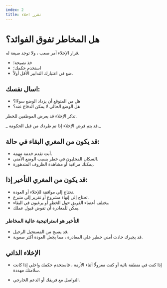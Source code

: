 ```yaml
---
index: 2
title: تقرر اخلاء
---
```

# هل المخاطر تفوق الفوائد؟

قرار الإخلاء أمر صعب ، ولا توجد صيغة له.

*   خذ نصيحة؛
*   استخدم حكمك؛
*   ضع في اعتبارك التدابير الأقل أولاً.

## اسال نفسك:

*   هل من المتوقع أن يزداد الوضع سوءًا؟
*   هل الوضع الحالي لا يمكن الدفاع عنه؟

تذكر الإخلاء قد يعرض الموظفين للخطر.

_ قد يتم فرض الإخلاء إذا تم طردك من قبل الحكومة._

## قد يكون من المغري البقاء في حالة:

*   أنت تقدم خدمة مهمة.
*   السكان المحليون في خطر بسبب الوضع الأمني.
*   يمكنك مراقبة أو مشاهدة الظروف المتدهورة.

## قد يكون من المغري التأخير إذا:

*   تحتاج إلى موافقة للإخلاء أو العودة.
*   تحتاج إلى إنهاء مشروع أو تقرير إلى متبرع.
*   يختلف أعضاء الفريق حول الخطر أو يرغبون في البقاء.
*   يمكن للمغادرة أن تقوض قبول عملك.

### التأخير هو استراتيجية عالية المخاطر

*   قد يصبح من المستحيل الرحيل.
*   قد يجبرك حادث أمني خطير على المغادرة ، مما يجعل العودة أكثر صعوبة.

## الإخلاء الذاتي

*   إذا كنت في منطقة نائية أو كنت معزولًا أثناء الأزمة ، فاستخدم حكمك واخلي إذا كانت سلامتك مهددة.

*   التواصل مع فريقك أو الدعم الخارجي.